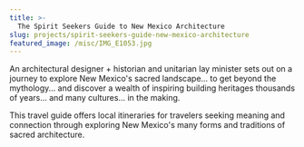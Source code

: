 ```yaml
---
title: >-
  The Spirit Seekers Guide to New Mexico Architecture
slug: projects/spirit-seekers-guide-new-mexico-architecture
featured_image: /misc/IMG_E1053.jpg
---
```


An architectural designer + historian and unitarian lay minister sets out on a journey to explore New Mexico's sacred landscape... to get beyond the mythology... and discover a wealth of inspiring building heritages thousands of years... and many cultures... in the making.

This travel guide offers local itineraries for travelers seeking meaning and connection through exploring New Mexico's many forms and traditions of sacred architecture.
